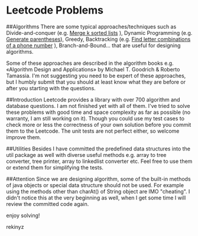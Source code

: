 Leetcode Problems
=========================

##Algorithms
There are some typical approaches/techniques such as Divide-and-conquer (e.g. [Merge k sorted lists](https://rekinyz.wordpress.com/2015/02/15/merge-2k-sorted-lists-using-divide-and-conquer-approach/) ), Dynamic Programming (e.g. [Generate parentheses](https://rekinyz.wordpress.com/2015/02/13/generate-parentheses-using-dynamic-programming/)), Greedy, Backtracking (e.g. [Find letter combinations of a phone number](https://rekinyz.wordpress.com/2015/02/03/letter-combinations-of-a-phone-number/) ), Branch-and-Bound... that are useful for designing algorithms. 

Some of these approaches are described in the algorithm books e.g. «Algorithm Design and Applications» by Michael T. Goodrich & Roberto Tamassia. I'm not suggesting you need to be expert of these approaches, but I humbly submit that you should at least know what they are before or after you starting with the questions.

##Introduction
Leetcode provides a library with over 700 algorithm and database questions. I am not finished yet with all of them. I've tried to solve these problems with good time and space complexity as far as possible (no warranty, I am still working on it). Though you could use my test cases to check more or less the correctness of your own solution before you commit them to the Leetcode. The unit tests are not perfect either, so welcome improve them.

##Utilities
Besides I have committed the predefined data structures into the util package as well with diverse useful methods e.g. array to tree converter, tree printer, array to linkedlist converter etc. Feel free to use them or extend them for simplifying the tests.

##Attention
Since we are designing algorithm, some of the built-in methods of java objects or special data structure should not be used. For example using the methods other than charAt() of String object are IMO "cheating". I didn't notice this at the very beginning as well, when I get some time I will review the committed code again.

enjoy solving!

rekinyz
